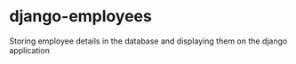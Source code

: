 # django-employees
Storing employee details in the database and displaying them on the django application
